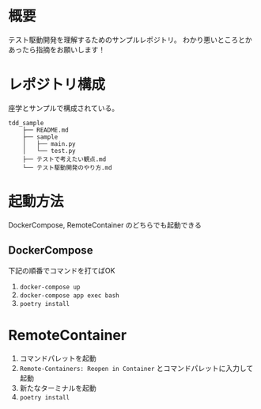 # 概要
テスト駆動開発を理解するためのサンプルレポジトリ。
わかり悪いところとかあったら指摘をお願いします！

# レポジトリ構成
座学とサンプルで構成されている。
```
tdd_sample
    ├── README.md
    ├── sample
    │   ├── main.py
    │   └── test.py
    ├── テストで考えたい観点.md
    └── テスト駆動開発のやり方.md
```

# 起動方法
DockerCompose, RemoteContainer のどちらでも起動できる

## DockerCompose
下記の順番でコマンドを打てばOK
1. `docker-compose up`
2. `docker-compose app exec bash`
3. `poetry install`

# RemoteContainer
1. コマンドパレットを起動
2. `Remote-Containers: Reopen in Container` とコマンドパレットに入力して起動
3. 新たなターミナルを起動
4. `poetry install`
